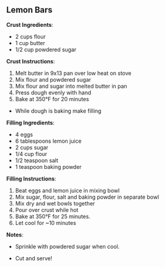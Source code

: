 ## Lemon Bars

**Crust Ingredients**:
- 2 cups flour
- 1 cup butter
- 1/2 cup powdered sugar

**Crust Instructions**:
1. Melt butter in 9x13 pan over low heat on stove
1. Mix flour and powdered sugar
1. Mix flour and sugar into melted butter in pan
1. Press dough evenly with hand
1. Bake at 350°F for 20 minutes

- While dough is baking make filling

**Filling Ingredients**:
- 4 eggs
- 6 tablespoons lemon juice
- 2 cups sugar
- 1/4 cup flour
- 1/2 teaspoon salt
- 1 teaspoon baking powder

**Filling Instructions**:
1. Beat eggs and lemon juice in mixing bowl
1. Mix sugar, flour, salt and baking powder in separate bowl
1. Mix dry and wet bowls together
1. Pour over crust while hot
1. Bake at 350°F for 25 minutes. 
1. Let cool for ~10 minutes

**Notes**:
- Sprinkle with powdered sugar when cool.

- Cut and serve!
